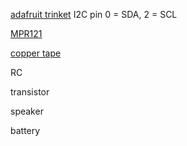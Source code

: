 [adafruit trinket](http://www.adafruit.com/products/1500) I2C pin 0 = SDA, 2 = SCL

[MPR121](https://www.adafruit.com/products/1982)

[copper tape](https://www.adafruit.com/products/1127)

RC

transistor

speaker

battery
